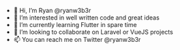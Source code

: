- 👋 Hi, I’m Ryan @ryanw3b3r
- 👀 I’m interested in well written code and great ideas
- 🌱 I’m currently learning Flutter in spare time
- 💞️ I’m looking to collaborate on Laravel or VueJS projects
- 📫 You can reach me on Twitter @ryanw3b3r
